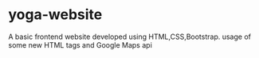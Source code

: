 # yoga-website
A basic frontend website developed using HTML,CSS,Bootstrap.
usage of some new HTML tags and Google Maps api
